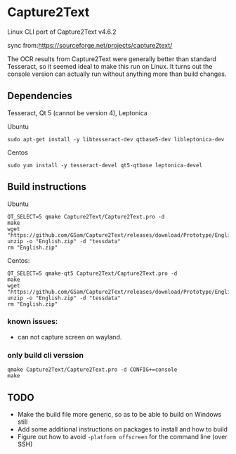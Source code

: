 # Capture2Text
Linux CLI port of Capture2Text v4.6.2

sync from:https://sourceforge.net/projects/capture2text/

The OCR results from Capture2Text were generally better than standard Tesseract, so it seemed ideal to make this run on Linux. It turns out the console version can actually run without anything more than build changes.

## Dependencies
Tesseract, Qt 5 (cannot be version 4), Leptonica

Ubuntu

`sudo apt-get install -y libtesseract-dev qtbase5-dev libleptonica-dev`

Centos

`sudo yum install -y tesseract-devel qt5-qtbase leptonica-devel`

## Build instructions

Ubuntu

```
QT_SELECT=5 qmake Capture2Text/Capture2Text.pro -d
make
wget "https://github.com/GSam/Capture2Text/releases/download/Prototype/English.zip"
unzip -o "English.zip" -d "tessdata"
rm "English.zip"
```

Centos:

```
QT_SELECT=5 qmake-qt5 Capture2Text/Capture2Text.pro -d
make
wget "https://github.com/GSam/Capture2Text/releases/download/Prototype/English.zip"
unzip -o "English.zip" -d "tessdata"
rm "English.zip"
```
### known issues:
* can not capture screen on wayland.

### only build cli verssion

```
qmake Capture2Text/Capture2Text.pro -d CONFIG+=console
make
```

## TODO
* Make the build file more generic, so as to be able to build on Windows still
* Add some additional instructions on packages to install and how to build
* Figure out how to avoid `-platform offscreen` for the command line (over SSH)

